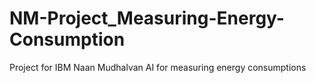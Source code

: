 # NM-Project_Measuring-Energy-Consumption
Project for IBM Naan Mudhalvan AI for measuring energy consumptions 
